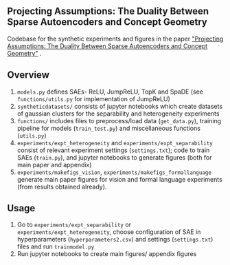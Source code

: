 ## Projecting Assumptions: The Duality Between Sparse Autoencoders and Concept Geometry

Codebase for the synthetic experiments and figures in the paper ["Projecting Assumptions: The Duality Between Sparse Autoencoders and Concept Geometry"](https://arxiv.org/abs/2503.01822) .

## Overview

1. `models.py` defines SAEs- ReLU, JumpReLU, TopK and SpaDE (see `functions/utils.py` for implementation of JumpReLU)
2. `syntheticdatasets/` consists of jupyter notebooks which create datasets of gaussian clusters for the separability and heterogeneity experiments
3. `functions/` includes files to preprocess/load data (`get_data.py`), training pipeline for models (`train_test.py`) and miscellaneous functions (`utils.py`)
4. `experiments/expt_heterogeneity` and `experiments/expt_separability` consist of relevant experiment settings (`settings.txt`); code to train SAEs (`train.py`), and jupyter notebooks to generate figures (both for main paper and appendix)
5. `experiments/makefigs_vision`, `experiments/makefigs_formallanguage` generate main paper figures for vision and formal language experiments (from results obtained already).

## Usage

1. Go to `experiments/expt_separability` or `experiments/expt_heterogeneity`, choose configuration of SAE in hyperparameters (`hyperparameters2.csv`) and settings (`settings.txt`) files and run `trainmodel.py`
2. Run jupyter notebooks to create main figures/ appendix figures
